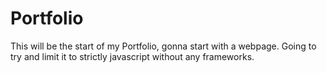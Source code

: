 # Portfolio

This will be the start of my Portfolio, gonna start with a webpage. Going to try and limit it to strictly javascript without any frameworks.
